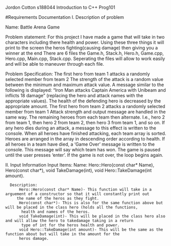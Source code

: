 Jordon Cotton
s188044
Introduction to C++
Prog101

#Requirements Documentation
I. Description of problem

  Name: Battle Arena Game 
  
  Problem statement: 
    For this project I have made a game that will take in two characters including there health and power. 
  Using these three things it will print to the screen the heros fighting(causing damage) then giving you a winner at the end
  There are 6 files the Game.h, Stack.h, Hero.h, Game.cpp, Hero.cpp, Main.cpp, Stack.cpp.  Seperating the files will allow to work
  easily and will be able to maneuver through each file. 
  
  Problem Specification: 
    The first hero from team 1 attacks a randomly selected member from team 2 
  The strength of the attack is a random value between the minimum and maximum attack value.
  A message similar to the following is displayed: 
  “Iron Man attacks Captain America with Unibeam and inflicts 18 damage”
  (replacing the hero and attack names with the appropriate values).
  The health of the defending hero is decreased by the appropriate amount.
  The first hero from team 2 attacks a randomly selected member from team 1 
  Attack strength and output message are handled in the same way.
  The remaining heroes from each team then alternate. I.e., hero 2 from team 1, then hero 2 from team 2, then hero 3 from team 1, and so on. 
  If any hero dies during an attack, a message to this effect is written to the console.
  When all heroes have finished attacking, each team array is sorted. Heroes are arranged in the array in descending order according to health.
  If all heroes in a team have died, a ‘Game Over’ message is written to the console. This message will say which team has won.
  The game is paused until the user presses ‘enter’.
  If the game is not over, the loop begins again.
  
  II. Input Information
    Input Items:
      Name:
        Hero::Hero(const char* Name), Hero(const char*), 
      void TakeDamage(int), void Hero::TakeDamage(int amount).
      
      Description:
          Hero::Hero(const char* Name)- This function will take in a arguement of a constructor so that it will constantly print out 
         the name of the heros as they fight.
          Hero(const char*)- This is also for the same function above but will be placed in the class hero (holds all the functions,
           health and names of the heros.
          void TakeDamage(int)- This will be placed in the class hero also and will allow the hero to takedamage taking in a return
           type of int for the heros health and power.
          void Hero::TakeDamage(int amount)- This will be the same as the function about but will take in the amount for the 
          heros damage.
          
  
